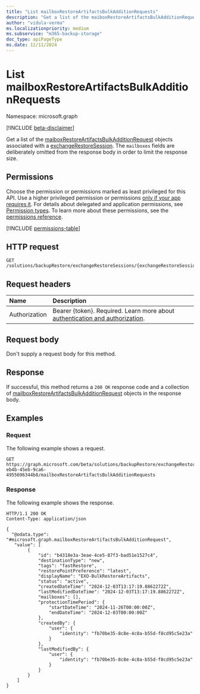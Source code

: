 ```yaml
---
title: "List mailboxRestoreArtifactsBulkAdditionRequests"
description: "Get a list of the maiboxRestoreArtifactsBulkAdditionRequest in an Exchange Restore Session"
author: "vidula-verma"
ms.localizationpriority: medium
ms.subservice: "m365-backup-storage"
doc_type: apiPageType
ms.date: 12/11/2024
---
```


# List mailboxRestoreArtifactsBulkAdditionRequests

Namespace: microsoft.graph

[!INCLUDE [beta-disclaimer](../../includes/beta-disclaimer.md)]

Get a list of the [maiboxRestoreArtifactsBulkAdditionRequest](../resources/mailboxrestoreartifactsbulkadditionrequest.md) objects associated with a [exchangeRestoreSession](../resources/exchangerestoresession.md).
The `mailboxes` fields are deliberately omitted from the response body in order to limit the response size.

## Permissions

Choose the permission or permissions marked as least privileged for this API. Use a higher privileged permission or permissions [only if your app requires it](/graph/permissions-overview#best-practices-for-using-microsoft-graph-permissions). For details about delegated and application permissions, see [Permission types](/graph/permissions-overview#permission-types). To learn more about these permissions, see the [permissions reference](/graph/permissions-reference).

<!-- {
  "blockType": "permissions",
  "name": "exchangerestoresession-list-mailboxrestoreartifactsbulkadditionrequests-permissions"
}
-->
[!INCLUDE [permissions-table](../includes/permissions/exchangerestoresession-list-mailboxrestoreartifactsbulkadditionrequests-permissions.md)]

## HTTP request

<!-- {
  "blockType": "ignored"
}
-->
``` http
GET /solutions/backupRestore/exchangeRestoreSessions/{exchangeRestoreSessionId}/mailboxRestoreArtifactsBulkAdditionRequests
```

## Request headers

|Name|Description|
|:---|:---|
|Authorization|Bearer {token}. Required. Learn more about [authentication and authorization](/graph/auth/auth-concepts).|

## Request body

Don't supply a request body for this method.

## Response

If successful, this method returns a `200 OK` response code and a collection of [mailboxRestoreArtifactsBulkAdditionRequest](../resources/mailboxrestoreartifactsbulkadditionrequest.md) objects in the response body.

## Examples

### Request

The following example shows a request.
<!-- {
  "blockType": "request",
  "name": "list_mailboxrestoreartifactsbulkadditionrequest"
}
-->
``` http
GET https://graph.microsoft.com/beta/solutions/backupRestore/exchangeRestoreSessions/dc3a3fc8-eb4b-45eb-9ca6-4955696344b8/mailboxRestoreArtifactsBulkAdditionRequests
```


### Response

The following example shows the response.
<!-- {
  "blockType": "response",
  "truncated": true,
  "@odata.type": "microsoft.graph.mailboxRestoreArtifactsBulkAdditionRequest"
}
-->
``` http
HTTP/1.1 200 OK
Content-Type: application/json

{
  "@odata.type": "#microsoft.graph.mailboxRestoreArtifactsBulkAdditionRequest",
   "value": [
        {
            "id": "b4318e3a-3eae-4ce5-87f3-bad51e1527c4",
            "destinationType": "new",
            "tags": "fastRestore",
            "restorePointPreference": "latest",
            "displayName": "EXO-BulkRestoreArtifacts",
            "status": "active",
            "createdDateTime": "2024-12-03T13:17:19.8862272Z",
            "lastModifiedDateTime": "2024-12-03T13:17:19.8862272Z",
            "mailboxes": [],
            "protectionTimePeriod": {
                "startDateTime": "2024-11-26T00:00:00Z",
                "endDateTime": "2024-12-03T00:00:00Z"
            },
            "createdBy": {
                "user": {
                    "identity": "fb70be35-8c8e-4c8a-b55d-f8cd95c5e23a"
                }
            },
            "lastModifiedBy": {
                "user": {
                    "identity": "fb70be35-8c8e-4c8a-b55d-f8cd95c5e23a"
                }
            }
        }
    ]   
}
```

